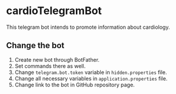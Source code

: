 # cardioTelegramBot

This telegram bot intends to promote information about cardiology.

## Change the bot

1. Create new bot through BotFather.
2. Set commands there as well.
3. Change ```telegram.bot.token``` variable in ```hidden.properties``` file.
4. Change all necessary variables in ```application.properties``` file.
5. Change link to the bot in GitHub repository page.

